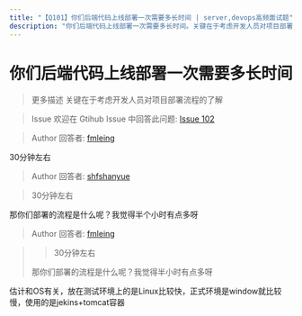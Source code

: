 ```yaml
---
title: "【Q101】你们后端代码上线部署一次需要多长时间 | server,devops高频面试题"
description: "你们后端代码上线部署一次需要多长时间。关键在于考虑开发人员对项目部署流程的了解。30分钟左右。那你们部署的流程是什么呢？我觉得半个小时有点多呀。  字节跳动面试题、阿里腾讯面试题、美团小米面试题。"
---
```


# 你们后端代码上线部署一次需要多长时间

> 更多描述
> 关键在于考虑开发人员对项目部署流程的了解

> Issue
> 欢迎在 Gtihub Issue 中回答此问题: [Issue 102](https://github.com/shfshanyue/Daily-Question/issues/102)

> Author
> 回答者: [fmleing](https://github.com/fmleing)

30分钟左右

> Author
> 回答者: [shfshanyue](https://github.com/shfshanyue)

> 30分钟左右

那你们部署的流程是什么呢？我觉得半个小时有点多呀

> Author
> 回答者: [fmleing](https://github.com/fmleing)

> > 30分钟左右
>
> 那你们部署的流程是什么呢？我觉得半小时有点多呀

估计和OS有关，放在测试环境上的是Linux比较快，正式环境是window就比较慢，使用的是jekins+tomcat容器
